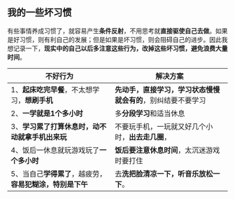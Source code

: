 ## 我的一些坏习惯

​	有些事情养成习惯了，就容易产生**条件反射**，不用思考就**直接驱使自己去做**。如果是好习惯，则有利自己的发展；但是如果是坏习惯，则会阻碍自己的进步。因此我想记录一下，**现实中的自己以后多注意这些行为，改掉这些坏习惯，避免浪费大量时间**。

| 不好行为                              | 解决方案                             |
| --------------------------------- | -------------------------------- |
| 1、**起床吃完早餐**，不太想学习，**想刷手机**       | **先动手，直接学习，学习状态慢慢就会有的**，别纠结要不要学习 |
| 2、**一学就是1个多小时**                   | 多**分段学习**和适当休息                   |
| 3、**学习累了打算休息时，动不动就拿手机出来玩**        | 不要玩手机，一玩就又好几个小时，**出去走几圈**，       |
| 4、饭后一休息就玩游戏玩了**一个多小时**            | **饭后要注意休息时间**，太沉迷游戏时要打住          |
| 5、当自己**学得累了**，越疲劳，**容易犯糊涂，特别是下午** | 去**洗把脸清凉一下，听音乐放松一下**。            |

